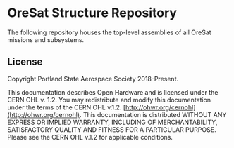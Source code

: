 # OreSat Structure Repository
The following repository houses the top-level assemblies of all OreSat missions and subsystems.

## License 
Copyright Portland State Aerospace Society 2018-Present.

This documentation describes Open Hardware and is licensed under the CERN OHL v. 1.2.
You may redistribute and modify this documentation under the terms of the CERN OHL v.1.2. [http://ohwr.org/cernohl](http://ohwr.org/cernohl).
This documentation is distributed WITHOUT ANY EXPRESS OR IMPLIED WARRANTY, INCLUDING OF MERCHANTABILITY, SATISFACTORY QUALITY AND FITNESS FOR A PARTICULAR PURPOSE. 
Please see the CERN OHL v.1.2 for applicable conditions.

[reaction wheels]: https://github.com/oresat/reaction-wheels
[issues]: https://github.com/oresat/oresat-structure/issues
[contrib]: https://github.com/oresat/oresat-structure/blob/master/.github/CONTRIBUTING.md
[meeting notes]: https://docs.google.com/document/d/1SXFwl-Lf-ymAFzhNi_DNS9qGwW9vnjGsETkxD0hkKp0/edit?usp=sharing
